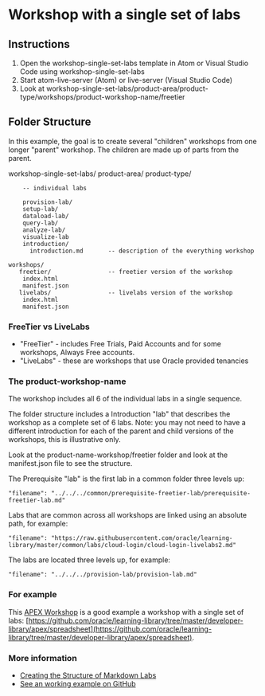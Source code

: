 # Workshop with a single set of labs

## Instructions

1. Open the workshop-single-set-labs template in Atom or Visual Studio Code using workshop-single-set-labs
2. Start atom-live-server (Atom) or live-server (Visual Studio Code)
3. Look at workshop-single-set-labs/product-area/product-type/workshops/product-workshop-name/freetier

## Folder Structure

In this example, the goal is to create several "children" workshops from one longer "parent" workshop. The children are made up of parts from the parent.

workshop-single-set-labs/
  product-area/
    product-type/

        -- individual labs

        provision-lab/
        setup-lab/
        dataload-lab/
        query-lab/
        analyze-lab/
        visualize-lab
        introduction/
          introduction.md       -- description of the everything workshop

    workshops/
       freetier/                -- freetier version of the workshop
        index.html
        manifest.json
       livelabs/                -- livelabs version of the workshop
        index.html
        manifest.json


### FreeTier vs LiveLabs

* "FreeTier" - includes Free Trials, Paid Accounts and for some workshops, Always Free accounts.
* "LiveLabs" - these are workshops that use Oracle provided tenancies

### The product-workshop-name

The workshop includes all 6 of the individual labs in a single sequence.

The folder structure includes a Introduction "lab" that describes the workshop as a complete set of 6 labs. Note: you may not need to have a different introduction for each of the parent and child versions of the workshops, this is illustrative only.

Look at the product-name-workshop/freetier folder and look at the manifest.json file to see the structure.

The Prerequisite "lab" is the first lab in a common folder three levels up:

  ```
  "filename": "../../../common/prerequisite-freetier-lab/prerequisite-freetier-lab.md"
  ```

Labs that are common across all workshops are linked using an absolute path, for example:

```
"filename": "https://raw.githubusercontent.com/oracle/learning-library/master/common/labs/cloud-login/cloud-login-livelabs2.md"
```

The labs are located three levels up, for example:

  ```
  "filename": "../../../provision-lab/provision-lab.md"
  ```

### For example

This [APEX Workshop](https://oracle.github.io/learning-library/developer-library/apex/spreadsheet/workshops/freetier/) is a good example a workshop with a single set of labs: [https://github.com/oracle/learning-library/tree/master/developer-library/apex/spreadsheet](https://github.com/oracle/learning-library/tree/master/developer-library/apex/spreadsheet).


### More information

* [Creating the Structure of Markdown Labs](https://confluence.oraclecorp.com/confluence/display/DCS/Creating+the+Structure+of+Markdown+Labs)
* [See an working example on GitHub](https://github.com/oracle/learning-library/tree/master/data-management-library/autonomous-database/shared)
